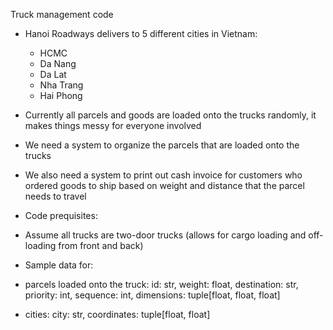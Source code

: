 Truck management code

* Hanoi Roadways delivers to 5 different cities in Vietnam:
    - HCMC
    - Da Nang
    - Da Lat
    - Nha Trang
    - Hai Phong

* Currently all parcels and goods are loaded onto the trucks randomly,
it makes things messy for everyone involved

* We need a system to organize the parcels that are loaded onto the trucks

* We also need a system to print out cash invoice for customers who ordered goods to ship
based on weight and distance that the parcel needs to travel


* Code prequisites:

* Assume all trucks are two-door trucks (allows for cargo loading and off-loading
from front and back)

* Sample data for:

* parcels loaded onto the truck:
id: str, weight: float, destination: str, priority: int, sequence: int, dimensions: tuple[float, float, float]

* cities:
city: str, coordinates: tuple[float, float]



